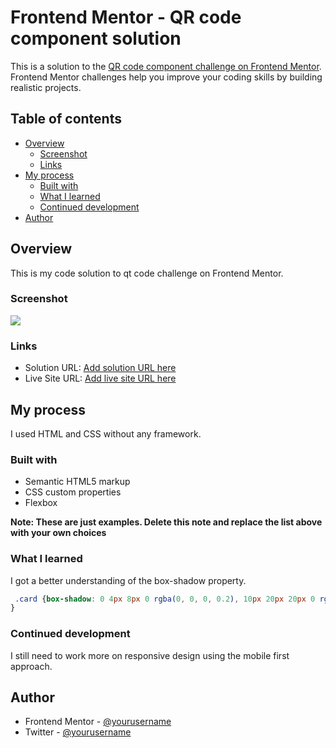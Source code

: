 # Frontend Mentor - QR code component solution

This is a solution to the [QR code component challenge on Frontend Mentor](https://www.frontendmentor.io/challenges/qr-code-component-iux_sIO_H). Frontend Mentor challenges help you improve your coding skills by building realistic projects. 

## Table of contents

- [Overview](#overview)
  - [Screenshot](#screenshot)
  - [Links](#links)
- [My process](#my-process)
  - [Built with](#built-with)
  - [What I learned](#what-i-learned)
  - [Continued development](#continued-development)
- [Author](#author)


## Overview
This is my code solution to qt code challenge on Frontend Mentor.
### Screenshot

![](./screenshot.jpg)


### Links

- Solution URL: [Add solution URL here](https://your-solution-url.com)
- Live Site URL: [Add live site URL here](https://your-live-site-url.com)

## My process
I used HTML and CSS without any framework.
### Built with

- Semantic HTML5 markup
- CSS custom properties
- Flexbox

**Note: These are just examples. Delete this note and replace the list above with your own choices**

### What I learned
I got a better understanding of the box-shadow property.

```css
 .card {box-shadow: 0 4px 8px 0 rgba(0, 0, 0, 0.2), 10px 20px 20px 0 rgba(0, 0, 0, 0.19);
}
```

### Continued development
I still need to work more on responsive design using the mobile first approach.


## Author
- Frontend Mentor - [@yourusername](https://www.frontendmentor.io/profile/yourusername)
- Twitter - [@yourusername](https://www.twitter.com/yourusername)


